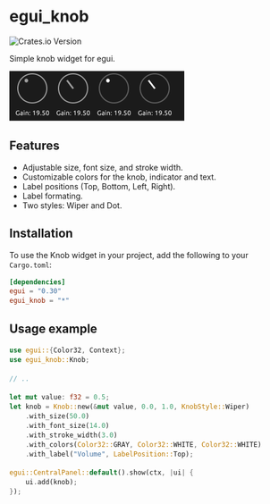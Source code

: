 # egui_knob

![Crates.io Version](https://img.shields.io/crates/v/egui_knob)

Simple knob widget for egui.

![Knob Widget Screenshot](scrot.png)

## Features

- Adjustable size, font size, and stroke width.
- Customizable colors for the knob, indicator and text.
- Label positions (Top, Bottom, Left, Right).
- Label formating.
- Two styles: Wiper and Dot.

## Installation

To use the Knob widget in your project, add the following to your `Cargo.toml`:

```toml
[dependencies]
egui = "0.30"
egui_knob = "*"
```

## Usage example

```rust
use egui::{Color32, Context};
use egui_knob::Knob;

// ..

let mut value: f32 = 0.5;
let knob = Knob::new(&mut value, 0.0, 1.0, KnobStyle::Wiper)
    .with_size(50.0)
    .with_font_size(14.0)
    .with_stroke_width(3.0)
    .with_colors(Color32::GRAY, Color32::WHITE, Color32::WHITE)
    .with_label("Volume", LabelPosition::Top);

egui::CentralPanel::default().show(ctx, |ui| {
    ui.add(knob);
});
```
